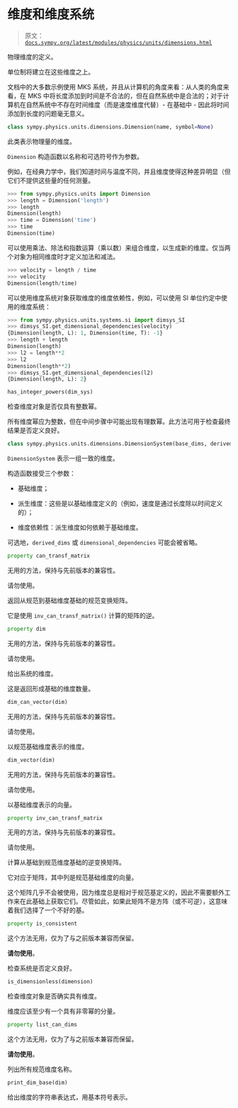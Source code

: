 # 维度和维度系统

> 原文：[`docs.sympy.org/latest/modules/physics/units/dimensions.html`](https://docs.sympy.org/latest/modules/physics/units/dimensions.html)

物理维度的定义。

单位制将建立在这些维度之上。

文档中的大多数示例使用 MKS 系统，并且从计算机的角度来看：从人类的角度来看，在 MKS 中将长度添加到时间是不合法的，但在自然系统中是合法的；对于计算机在自然系统中不存在时间维度（而是速度维度代替）- 在基础中 - 因此将时间添加到长度的问题毫无意义。

```py
class sympy.physics.units.dimensions.Dimension(name, symbol=None)
```

此类表示物理量的维度。

`Dimension` 构造函数以名称和可选符号作为参数。

例如，在经典力学中，我们知道时间与温度不同，并且维度使得这种差异明显（但它们不提供这些量的任何测量。

```py
>>> from sympy.physics.units import Dimension
>>> length = Dimension('length')
>>> length
Dimension(length)
>>> time = Dimension('time')
>>> time
Dimension(time) 
```

可以使用乘法、除法和指数运算（乘以数）来组合维度，以生成新的维度。仅当两个对象为相同维度时才定义加法和减法。

```py
>>> velocity = length / time
>>> velocity
Dimension(length/time) 
```

可以使用维度系统对象获取维度的维度依赖性，例如，可以使用 SI 单位约定中使用的维度系统：

```py
>>> from sympy.physics.units.systems.si import dimsys_SI
>>> dimsys_SI.get_dimensional_dependencies(velocity)
{Dimension(length, L): 1, Dimension(time, T): -1}
>>> length + length
Dimension(length)
>>> l2 = length**2
>>> l2
Dimension(length**2)
>>> dimsys_SI.get_dimensional_dependencies(l2)
{Dimension(length, L): 2} 
```

```py
has_integer_powers(dim_sys)
```

检查维度对象是否仅具有整数幂。

所有维度幂应为整数，但在中间步骤中可能出现有理数幂。此方法可用于检查最终结果是否定义良好。

```py
class sympy.physics.units.dimensions.DimensionSystem(base_dims, derived_dims=(), dimensional_dependencies={})
```

`DimensionSystem` 表示一组一致的维度。

构造函数接受三个参数：

+   基础维度；

+   派生维度：这些是以基础维度定义的（例如，速度是通过长度除以时间定义的）；

+   维度依赖性：派生维度如何依赖于基础维度。

可选地，`derived_dims` 或 `dimensional_dependencies` 可能会被省略。

```py
property can_transf_matrix
```

无用的方法，保持与先前版本的兼容性。

请勿使用。

返回从规范到基础维度基础的规范变换矩阵。

它是使用 `inv_can_transf_matrix()` 计算的矩阵的逆。

```py
property dim
```

无用的方法，保持与先前版本的兼容性。

请勿使用。

给出系统的维度。

这是返回形成基础的维度数量。

```py
dim_can_vector(dim)
```

无用的方法，保持与先前版本的兼容性。

请勿使用。

以规范基础维度表示的维度。

```py
dim_vector(dim)
```

无用的方法，保持与先前版本的兼容性。

请勿使用。

以基础维度表示的向量。

```py
property inv_can_transf_matrix
```

无用的方法，保持与先前版本的兼容性。

请勿使用。

计算从基础到规范维度基础的逆变换矩阵。

它对应于矩阵，其中列是规范基础维度的向量。

这个矩阵几乎不会被使用，因为维度总是相对于规范基定义的，因此不需要额外工作来在此基础上获取它们。尽管如此，如果此矩阵不是方阵（或不可逆），这意味着我们选择了一个不好的基。

```py
property is_consistent
```

这个方法无用，仅为了与之前版本兼容而保留。

**请勿使用**。

检查系统是否定义良好。

```py
is_dimensionless(dimension)
```

检查维度对象是否确实具有维度。

维度应该至少有一个具有非零幂的分量。

```py
property list_can_dims
```

这个方法无用，仅为了与之前版本兼容而保留。

**请勿使用**。

列出所有规范维度名称。

```py
print_dim_base(dim)
```

给出维度的字符串表达式，用基本符号表示。
